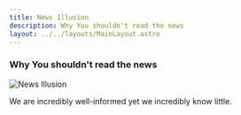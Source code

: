 ```yaml
---
title: News Illusion
description: Why You shouldn't read the news
layout: ../../layouts/MainLayout.astro
---
```


### Why You shouldn't read the news

![News Illusion](/images/news-illusion.jpg)

We are incredibly well-informed yet we incredibly know little.
